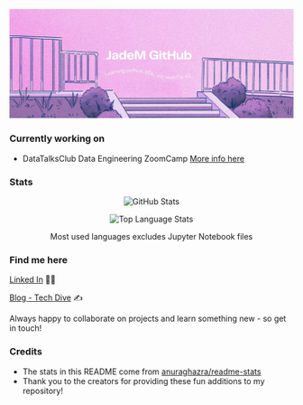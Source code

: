 ![Welcome banner - JadeM GitHub, learning python, SQL, viz, AI and web3](GitHubBanner2.jpg)

### Currently working on
* DataTalksClub Data Engineering ZoomCamp [More info here](https://github.com/DataTalksClub/data-engineering-zoomcamp/tree/main)


### Stats
<div align="center">
  
![GitHub Stats](https://github-readme-stats.vercel.app/api/?username=JadeSoanes&show_icons=true&theme=rose&hide_rank=True)


![Top Language Stats](https://github-readme-stats.vercel.app/api/top-langs/?username=JadeSoanes&layout=compact&theme=rose&hide=Jupyter%20Notebook)


 Most used languages excludes Jupyter Notebook files
</div>

### Find me here

[Linked In](https://www.linkedin.com/in/jade-m-845002178/) 👩‍💼


[Blog - Tech Dive](thattechdive.blogspot.com) ✍️


Always happy to collaborate on projects and learn something new - so get in touch!

### Credits
* The stats in this README come from [anuraghazra/readme-stats](https://github.com/anuraghazra/github-readme-stats)
* Thank you to the creators for providing these fun additions to my repository!

